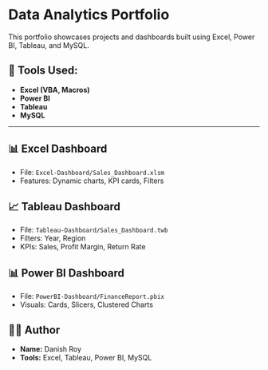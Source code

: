 # Data Analytics Portfolio

This portfolio showcases projects and dashboards built using Excel, Power BI, Tableau, and MySQL.

## 🔧 Tools Used:
- **Excel (VBA, Macros)**
- **Power BI**
- **Tableau**
- **MySQL**

---

## 📊 Excel Dashboard
- File: `Excel-Dashboard/Sales_Dashboard.xlsm`
- Features: Dynamic charts, KPI cards, Filters


## 📈 Tableau Dashboard
- File: `Tableau-Dashboard/Sales_Dashboard.twb`
- Filters: Year, Region
- KPIs: Sales, Profit Margin, Return Rate

## 📊 Power BI Dashboard
- File: `PowerBI-Dashboard/FinanceReport.pbix`
- Visuals: Cards, Slicers, Clustered Charts


## 👨‍💻 Author
- **Name:** Danish Roy
- **Tools:** Excel, Tableau, Power BI, MySQL
